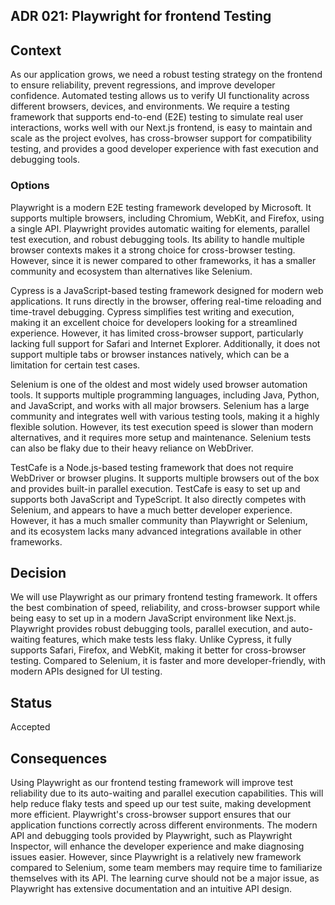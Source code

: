 ## ADR 021: Playwright for frontend Testing

## Context
As our application grows, we need a robust testing strategy on the frontend to ensure reliability, prevent regressions, and improve developer confidence. Automated testing allows us to verify UI functionality across different browsers, devices, and environments. We require a testing framework that supports end-to-end (E2E) testing to simulate real user interactions, works well with our Next.js frontend, is easy to maintain and scale as the project evolves, has cross-browser support for compatibility testing, and provides a good developer experience with fast execution and debugging tools.  

### Options
Playwright is a modern E2E testing framework developed by Microsoft. It supports multiple browsers, including Chromium, WebKit, and Firefox, using a single API. Playwright provides automatic waiting for elements, parallel test execution, and robust debugging tools. Its ability to handle multiple browser contexts makes it a strong choice for cross-browser testing. However, since it is newer compared to other frameworks, it has a smaller community and ecosystem than alternatives like Selenium.  

Cypress is a JavaScript-based testing framework designed for modern web applications. It runs directly in the browser, offering real-time reloading and time-travel debugging. Cypress simplifies test writing and execution, making it an excellent choice for developers looking for a streamlined experience. However, it has limited cross-browser support, particularly lacking full support for Safari and Internet Explorer. Additionally, it does not support multiple tabs or browser instances natively, which can be a limitation for certain test cases.  

Selenium is one of the oldest and most widely used browser automation tools. It supports multiple programming languages, including Java, Python, and JavaScript, and works with all major browsers. Selenium has a large community and integrates well with various testing tools, making it a highly flexible solution. However, its test execution speed is slower than modern alternatives, and it requires more setup and maintenance. Selenium tests can also be flaky due to their heavy reliance on WebDriver.  

TestCafe is a Node.js-based testing framework that does not require WebDriver or browser plugins. It supports multiple browsers out of the box and provides built-in parallel execution. TestCafe is easy to set up and supports both JavaScript and TypeScript. It also directly competes with Selenium, and appears to have a much better developer experience. However, it has a much smaller community than Playwright or Selenium, and its ecosystem lacks many advanced integrations available in other frameworks.

## Decision

We will use Playwright as our primary frontend testing framework. It offers the best combination of speed, reliability, and cross-browser support while being easy to set up in a modern JavaScript environment like Next.js. Playwright provides robust debugging tools, parallel execution, and auto-waiting features, which make tests less flaky. Unlike Cypress, it fully supports Safari, Firefox, and WebKit, making it better for cross-browser testing. Compared to Selenium, it is faster and more developer-friendly, with modern APIs designed for UI testing.  

## Status

Accepted

## Consequences

Using Playwright as our frontend testing framework will improve test reliability due to its auto-waiting and parallel execution capabilities. This will help reduce flaky tests and speed up our test suite, making development more efficient. Playwright's cross-browser support ensures that our application functions correctly across different environments. The modern API and debugging tools provided by Playwright, such as Playwright Inspector, will enhance the developer experience and make diagnosing issues easier. However, since Playwright is a relatively new framework compared to Selenium, some team members may require time to familiarize themselves with its API. The learning curve should not be a major issue, as Playwright has extensive documentation and an intuitive API design.  
